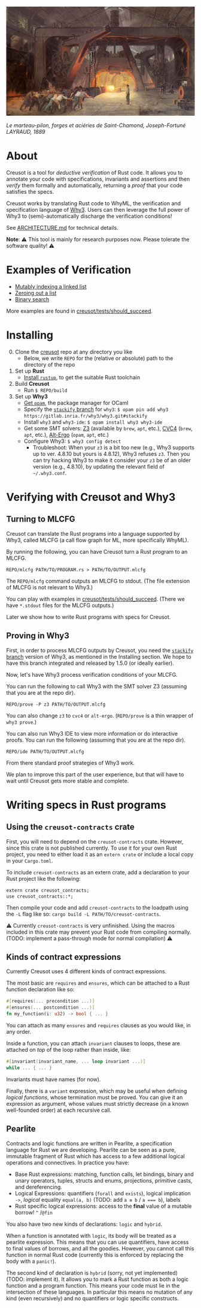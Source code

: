 ![](/static/marteau.jpg)

*Le marteau-pilon, forges et aciéries de Saint-Chamond, Joseph-Fortuné LAYRAUD, 1889*

# About

Creusot is a tool for *deductive verification* of Rust code. It allows you to annotate your code with specifications, invariants and assertions and then *verify* them formally and automatically, returning a *proof* that your code satisfies the specs.

Creusot works by translating Rust code to WhyML, the verification and specification language of [Why3](https://why3.lri.fr). Users can then leverage the full power of Why3 to (semi)-automatically discharge the verification conditions!

See [ARCHITECTURE.md](ARCHITECTURE.md) for technical details.

**Note**: :warning: This tool is mainly for research purposes now. Please tolerate the software quality! :warning:

# Examples of Verification

- [Mutably indexing a linked list](creusot/tests/should_succeed/list_index_mut.rs)
- [Zeroing out a list](creusot/tests/should_succeed/all_zero.rs)
- [Binary search](creusot/tests/should_succeed/binary_search.rs)

More examples are found in [creusot/tests/should_succeed](creusot/tests/should_succeed).

# Installing

0. Clone the [creusot](https://github.com/xldenis/creusot/) repo at any directory you like
    - Below, we write `REPO` for the (relative or absolute) path to the directory of the repo
1. Set up **Rust**
    - [Install `rustup`](https://www.rust-lang.org/tools/install), to get the suitable Rust toolchain
2. Build **Creusot**
    - Run `$ REPO/build`
3. Set up **Why3**
    - [Get `opam`](https://opam.ocaml.org/doc/Install.html), the package manager for OCaml
    - Specify the [`stackify` branch](https://gitlab.inria.fr/why3/why3/-/tree/stackify) for `why3`: `$ opam pin add why3 https://gitlab.inria.fr/why3/why3.git#stackify`
    - Install `why3` and `why3-ide`: `$ opam install why3 why3-ide`
    - Get some SMT solvers: [Z3](https://github.com/Z3Prover/z3) (available by `brew`, `apt`, etc.), [CVC4](https://cvc4.github.io/) (`brew`, `apt`, etc.), [Alt-Ergo](https://alt-ergo.ocamlpro.com/) (`opam`, `apt`, etc.)
    - Configure Why3: `$ why3 config detect`
      * Troubleshoot:
        When your `z3` is a bit too new (e.g., Why3 supports up to ver. 4.8.10 but yours is 4.8.12), Why3 refuses `z3`.
        Then you can try hacking Why3 to make it consider your `z3` be of an older version (e.g., 4.8.10), by updating the relevant field of `~/.why3.conf`.

# Verifying with Creusot and Why3

## Turning to MLCFG

Creusot can translate the Rust programs into a language supported by Why3, called MLCFG (a call flow graph for ML, more specifically WhyML).

By running the following, you can have Creusot turn a Rust program to an MLCFG.
```
REPO/mlcfg PATH/TO/PROGRAM.rs > PATH/TO/OUTPUT.mlcfg
```
The `REPO/mlcfg` command outputs an MLCFG to stdout.
(The file extension of MLCFG is not relevant to Why3.)

You can play with examples in [creusot/tests/should_succeed](creusot/tests/should_succeed).
(There we have `*.stdout` files for the MLCFG outputs.)

Later we show how to write Rust programs with specs for Creusot.

## Proving in Why3

First, in order to process MLCFG outputs by Creusot, you need the [`stackify` branch](https://gitlab.inria.fr/why3/why3/-/tree/stackify) version of Why3, as mentioned in the Installing section. We hope to have this branch integrated and released by 1.5.0 (or ideally earlier).

Now, let's have Why3 process verification conditions of your MLCFG.

You can run the following to call Why3 with the SMT solver Z3 (assuming that you are at the repo dir).
```
REPO/prove -P z3 PATH/TO/OUTPUT.mlcfg
```
You can also change `z3` to `cvc4` or `alt-ergo`.
(`REPO/prove` is a thin wrapper of `why3 prove`.)

You can also run Why3 IDE to view more information or do interactive proofs. You can run the following (assuming that you are at the repo dir).
```
REPO/ide PATH/TO/OUTPUT.mlcfg
```
From there standard proof strategies of Why3 work.

We plan to improve this part of the user experience, but that will have to wait until Creusot gets more stable and complete.

# Writing specs in Rust programs

## Using the `creusot-contracts` crate

First, you will need to depend on the `creusot-contracts` crate. However, since this crate is not published currently. To use it for your own Rust project, you need to either load it as an `extern crate` or include a local copy in your `Cargo.toml`.

To include `creusot-contracts` as an extern crate, add a declaration to your Rust project like the following:
```
extern crate creusot_contracts;
use creusot_contracts::*;
```

Then compile your code and add `creusot-contracts` to the loadpath using the `-L` flag like so: `cargo build -L PATH/TO/creusot-contracts`.

:warning: Currently `creusot-contracts` is very unfinished. Using the macros included in this crate may prevent your Rust code from compiling normally. (TODO: implement a pass-through mode for normal compilation) :warning:

## Kinds of contract expressions

Currently Creusot uses 4 different kinds of contract expressions.

The most basic are `requires` and `ensures`, which can be attached to a Rust function declaration like so:
```rust
#[requires(... precondition ...)]
#[ensures(... postcondition ...)]
fn my_function(i: u32) -> bool { ... }
```
You can attach as many `ensures` and `requires` clauses as you would like, in any order.

Inside a function, you can attach `invariant` clauses to loops, these are attached on *top* of the loop rather than inside, like:
```rust
#[invariant(invariant_name, ... loop invariant ...)]
while ... { ... }
```
Invariants must have names (for now).

Finally, there is a `variant` expression, which may be useful when defining *logical functions*, whose termination must be proved. You can give it an expression as argument, whose values must strictly decrease (in a known well-founded order) at each recursive call.

## Pearlite

Contracts and logic functions are written in Pearlite, a specification language for Rust we are developing. Pearlite can be seen as a pure, immutable fragment of Rust which has access to a few additional logical operations and connectives. In practice you have:

- Base Rust expressions: matching, function calls, let bindings, binary and unary operators, tuples, structs and enums, projections, primitive casts, and dereferencing.
- Logical Expressions: quantifiers (`forall` and `exists`), logical implication `->`, *logical* equality `equal(a, b)` (TODO: add `a ≡ b` / `a === b`), labels
- Rust specific logical expressions: access to the **final** value of a mutable borrow! `^` /`@fin`

You also have two new kinds of declarations: `logic` and `hybrid`.

When a function is annotated with `logic`, its body will be treated as a pearlite expression. This means that you can use quantifiers, have access to final values of borrows, and all the goodies. However, you cannot call this function in normal Rust code (currently this is enforced by replacing the body with a `panic!`).

The second kind of declaration is `hybrid` (sorry, not yet implemented) (TODO: implement it). It allows you to mark a Rust function as both a logic function and a program function. This means your code must lie in the intersection of these languages. In particular this means no mutation of any kind (even recursively) and no quantifiers or logic specific constructs.
